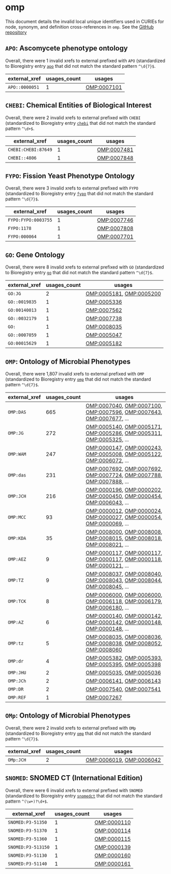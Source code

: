 # omp

This document details the invalid local unique identifiers used in CURIEs
for node, synonym, and definition cross-references in `omp`. See the [GitHub repository](https://github.com/microbialphenotypes/OMP-ontology)


## `APO`: Ascomycete phenotype ontology

Overall, there were 1 invalid
xrefs to external prefixed with `APO` (standardized to Bioregistry
entry [`apo`]((https://bioregistry.io/apo)) that
did not match the standard pattern `^\d{7}$`.

| external_xref   |   usages_count | usages                                            |
|-----------------|----------------|---------------------------------------------------|
| `APO::0000051`  |              1 | [OMP:0007101](https://bioregistry.io/OMP:0007101) |

## `CHEBI`: Chemical Entities of Biological Interest

Overall, there were 2 invalid
xrefs to external prefixed with `CHEBI` (standardized to Bioregistry
entry [`chebi`]((https://bioregistry.io/chebi)) that
did not match the standard pattern `^\d+$`.

| external_xref       |   usages_count | usages                                            |
|---------------------|----------------|---------------------------------------------------|
| `CHEBI:CHEBI:87649` |              1 | [OMP:0007481](https://bioregistry.io/OMP:0007481) |
| `CHEBI::4806`       |              1 | [OMP:0007848](https://bioregistry.io/OMP:0007848) |

## `FYPO`: Fission Yeast Phenotype Ontology

Overall, there were 3 invalid
xrefs to external prefixed with `FYPO` (standardized to Bioregistry
entry [`fypo`]((https://bioregistry.io/fypo)) that
did not match the standard pattern `^\d{7}$`.

| external_xref       |   usages_count | usages                                            |
|---------------------|----------------|---------------------------------------------------|
| `FYPO:FYPO:0003755` |              1 | [OMP:0007746](https://bioregistry.io/OMP:0007746) |
| `FYPO:1178`         |              1 | [OMP:0007808](https://bioregistry.io/OMP:0007808) |
| `FYPO:000064`       |              1 | [OMP:0007701](https://bioregistry.io/OMP:0007701) |

## `GO`: Gene Ontology

Overall, there were 8 invalid
xrefs to external prefixed with `GO` (standardized to Bioregistry
entry [`go`]((https://bioregistry.io/go)) that
did not match the standard pattern `^\d{7}$`.

| external_xref   |   usages_count | usages                                                                                               |
|-----------------|----------------|------------------------------------------------------------------------------------------------------|
| `GO:JG`         |              2 | [OMP:0005181](https://bioregistry.io/OMP:0005181), [OMP:0005200](https://bioregistry.io/OMP:0005200) |
| `GO::0019835`   |              1 | [OMP:0005336](https://bioregistry.io/OMP:0005336)                                                    |
| `GO:00140013`   |              1 | [OMP:0007562](https://bioregistry.io/OMP:0007562)                                                    |
| `GO::0032179`   |              1 | [OMP:0007738](https://bioregistry.io/OMP:0007738)                                                    |
| `GO:`           |              1 | [OMP:0008035](https://bioregistry.io/OMP:0008035)                                                    |
| `GO::0007059`   |              1 | [OMP:0005047](https://bioregistry.io/OMP:0005047)                                                    |
| `GO:00015629`   |              1 | [OMP:0005182](https://bioregistry.io/OMP:0005182)                                                    |

## `OMP`: Ontology of Microbial Phenotypes

Overall, there were 1,807 invalid
xrefs to external prefixed with `OMP` (standardized to Bioregistry
entry [`omp`]((https://bioregistry.io/omp)) that
did not match the standard pattern `^\d{7}$`.

| external_xref   |   usages_count | usages                                                                                                                                                                                                                                                             |
|-----------------|----------------|--------------------------------------------------------------------------------------------------------------------------------------------------------------------------------------------------------------------------------------------------------------------|
| `OMP:DAS`       |            665 | [OMP:0007040](https://bioregistry.io/OMP:0007040), [OMP:0007100](https://bioregistry.io/OMP:0007100), [OMP:0007596](https://bioregistry.io/OMP:0007596), [OMP:0007643](https://bioregistry.io/OMP:0007643), [OMP:0007677](https://bioregistry.io/OMP:0007677), ... |
| `OMP:JG`        |            272 | [OMP:0005140](https://bioregistry.io/OMP:0005140), [OMP:0005171](https://bioregistry.io/OMP:0005171), [OMP:0005286](https://bioregistry.io/OMP:0005286), [OMP:0005311](https://bioregistry.io/OMP:0005311), [OMP:0005325](https://bioregistry.io/OMP:0005325), ... |
| `OMP:WAM`       |            247 | [OMP:0000147](https://bioregistry.io/OMP:0000147), [OMP:0000243](https://bioregistry.io/OMP:0000243), [OMP:0005008](https://bioregistry.io/OMP:0005008), [OMP:0005122](https://bioregistry.io/OMP:0005122), [OMP:0006072](https://bioregistry.io/OMP:0006072), ... |
| `OMP:das`       |            231 | [OMP:0007692](https://bioregistry.io/OMP:0007692), [OMP:0007692](https://bioregistry.io/OMP:0007692), [OMP:0007724](https://bioregistry.io/OMP:0007724), [OMP:0007788](https://bioregistry.io/OMP:0007788), [OMP:0007888](https://bioregistry.io/OMP:0007888), ... |
| `OMP:JCH`       |            216 | [OMP:0000196](https://bioregistry.io/OMP:0000196), [OMP:0000202](https://bioregistry.io/OMP:0000202), [OMP:0000450](https://bioregistry.io/OMP:0000450), [OMP:0000454](https://bioregistry.io/OMP:0000454), [OMP:0006043](https://bioregistry.io/OMP:0006043), ... |
| `OMP:MCC`       |             93 | [OMP:0000012](https://bioregistry.io/OMP:0000012), [OMP:0000024](https://bioregistry.io/OMP:0000024), [OMP:0000027](https://bioregistry.io/OMP:0000027), [OMP:0000054](https://bioregistry.io/OMP:0000054), [OMP:0000069](https://bioregistry.io/OMP:0000069), ... |
| `OMP:KDA`       |             35 | [OMP:0008000](https://bioregistry.io/OMP:0008000), [OMP:0008008](https://bioregistry.io/OMP:0008008), [OMP:0008015](https://bioregistry.io/OMP:0008015), [OMP:0008018](https://bioregistry.io/OMP:0008018), [OMP:0008021](https://bioregistry.io/OMP:0008021), ... |
| `OMP:AEZ`       |              9 | [OMP:0000117](https://bioregistry.io/OMP:0000117), [OMP:0000117](https://bioregistry.io/OMP:0000117), [OMP:0000117](https://bioregistry.io/OMP:0000117), [OMP:0000118](https://bioregistry.io/OMP:0000118), [OMP:0000121](https://bioregistry.io/OMP:0000121), ... |
| `OMP:TZ`        |              9 | [OMP:0008037](https://bioregistry.io/OMP:0008037), [OMP:0008040](https://bioregistry.io/OMP:0008040), [OMP:0008043](https://bioregistry.io/OMP:0008043), [OMP:0008044](https://bioregistry.io/OMP:0008044), [OMP:0008045](https://bioregistry.io/OMP:0008045), ... |
| `OMP:TCK`       |              8 | [OMP:0006000](https://bioregistry.io/OMP:0006000), [OMP:0006000](https://bioregistry.io/OMP:0006000), [OMP:0006118](https://bioregistry.io/OMP:0006118), [OMP:0006179](https://bioregistry.io/OMP:0006179), [OMP:0006180](https://bioregistry.io/OMP:0006180), ... |
| `OMP:AZ`        |              6 | [OMP:0000140](https://bioregistry.io/OMP:0000140), [OMP:0000142](https://bioregistry.io/OMP:0000142), [OMP:0000142](https://bioregistry.io/OMP:0000142), [OMP:0000148](https://bioregistry.io/OMP:0000148), [OMP:0000148](https://bioregistry.io/OMP:0000148), ... |
| `OMP:tz`        |              5 | [OMP:0008035](https://bioregistry.io/OMP:0008035), [OMP:0008036](https://bioregistry.io/OMP:0008036), [OMP:0008038](https://bioregistry.io/OMP:0008038), [OMP:0008052](https://bioregistry.io/OMP:0008052), [OMP:0008060](https://bioregistry.io/OMP:0008060)      |
| `OMP:dr`        |              4 | [OMP:0005382](https://bioregistry.io/OMP:0005382), [OMP:0005393](https://bioregistry.io/OMP:0005393), [OMP:0005395](https://bioregistry.io/OMP:0005395), [OMP:0005398](https://bioregistry.io/OMP:0005398)                                                         |
| `OMP:JHU`       |              2 | [OMP:0005035](https://bioregistry.io/OMP:0005035), [OMP:0005036](https://bioregistry.io/OMP:0005036)                                                                                                                                                               |
| `OMP:JCh`       |              2 | [OMP:0006141](https://bioregistry.io/OMP:0006141), [OMP:0006143](https://bioregistry.io/OMP:0006143)                                                                                                                                                               |
| `OMP:DR`        |              2 | [OMP:0007540](https://bioregistry.io/OMP:0007540), [OMP:0007541](https://bioregistry.io/OMP:0007541)                                                                                                                                                               |
| `OMP:REF`       |              1 | [OMP:0007267](https://bioregistry.io/OMP:0007267)                                                                                                                                                                                                                  |

## `OMp`: Ontology of Microbial Phenotypes

Overall, there were 2 invalid
xrefs to external prefixed with `OMp` (standardized to Bioregistry
entry [`omp`]((https://bioregistry.io/omp)) that
did not match the standard pattern `^\d{7}$`.

| external_xref   |   usages_count | usages                                                                                               |
|-----------------|----------------|------------------------------------------------------------------------------------------------------|
| `OMp:JCH`       |              2 | [OMP:0006019](https://bioregistry.io/OMP:0006019), [OMP:0006042](https://bioregistry.io/OMP:0006042) |

## `SNOMED`: SNOMED CT (International Edition)

Overall, there were 6 invalid
xrefs to external prefixed with `SNOMED` (standardized to Bioregistry
entry [`snomedct`]((https://bioregistry.io/snomedct)) that
did not match the standard pattern `^(\w+)?\d+$`.

| external_xref      |   usages_count | usages                                            |
|--------------------|----------------|---------------------------------------------------|
| `SNOMED:P3-51350`  |              1 | [OMP:0000110](https://bioregistry.io/OMP:0000110) |
| `SNOMED:P3-51370`  |              1 | [OMP:0000114](https://bioregistry.io/OMP:0000114) |
| `SNOMED:P3-51360`  |              1 | [OMP:0000115](https://bioregistry.io/OMP:0000115) |
| `SNOMED:P3-513150` |              1 | [OMP:0000139](https://bioregistry.io/OMP:0000139) |
| `SNOMED:P3-51130`  |              1 | [OMP:0000160](https://bioregistry.io/OMP:0000160) |
| `SNOMED:P3-51140`  |              1 | [OMP:0000161](https://bioregistry.io/OMP:0000161) |

